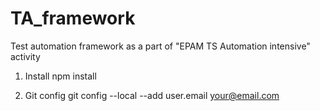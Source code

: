 # TA_framework

Test automation framework as a part of "EPAM TS Automation intensive" activity

1. Install
npm install

2. Git config
git config --local --add user.email your@email.com
